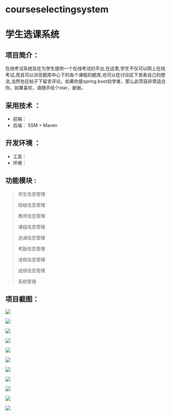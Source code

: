 # courseselectingsystem

# 学生选课系统

## 项目简介：

在线考试系统旨在为学生提供一个在线考试的平台,在这里,学生不仅可以网上在线考试,而且可以浏览题库中心下的各个课程的题库,也可以在讨论区下发表自己的想法,当然也在帖子下留言评论。如果你是spring boot初学者，那么此项目非常适合你。如果喜欢，请随手给个star，谢谢。

## 采用技术 ： 
- 前端：
- 后端： SSM + Maven

## 开发环境 ：
- 工具：
- 环境： 

## 功能模块 :  

> 学生信息管理
>
> 班级信息管理
>
> 教师信息管理
>
> 课程信息管理
>
> 选课信息管理
>
> 考勤信息管理
>
> 请假信息管理
>
> 成绩信息管理
>
> 系统管理

## 项目截图：

![](https://gitee.com/ZeroWdd/studentmanager/raw/master/项目截图/1.png)

![](https://gitee.com/ZeroWdd/studentmanager/raw/master/项目截图/2.png)

![](https://gitee.com/ZeroWdd/studentmanager/raw/master/项目截图/3.png)

![](https://gitee.com/ZeroWdd/studentmanager/raw/master/项目截图/4.png)

![](https://gitee.com/ZeroWdd/studentmanager/raw/master/项目截图/5.png)

![](https://gitee.com/ZeroWdd/studentmanager/raw/master/项目截图/6.jpg)

![](https://gitee.com/ZeroWdd/studentmanager/raw/master/项目截图/7.jpg)

![](https://gitee.com/ZeroWdd/studentmanager/raw/master/项目截图/8.jpg)

![](https://gitee.com/ZeroWdd/studentmanager/raw/master/项目截图/9.jpg)

![](https://gitee.com/ZeroWdd/studentmanager/raw/master/项目截图/10.jpg)

![](https://gitee.com/ZeroWdd/studentmanager/raw/master/%E9%A1%B9%E7%9B%AE%E6%88%AA%E5%9B%BE/11.jpg)


